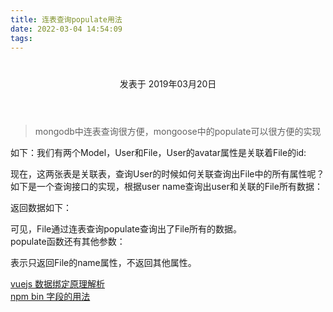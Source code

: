 ```yaml
---
title: 连表查询populate用法
date: 2022-03-04 14:54:09
tags:
---
```


<div class="post-block"><link itemprop="mainEntityOfPage" href="http://cmszlx.win/2019/03/20/连表查询populate用法/"><span hidden="" itemprop="author" itemscope="" itemtype="http://schema.org/Person"><meta itemprop="name" content="linXiao"><meta itemprop="description" content=""><meta itemprop="image" content="/images/avatar.gif"></span><span hidden="" itemprop="publisher" itemscope="" itemtype="http://schema.org/Organization"><meta itemprop="name" content="Hurry"></span><header class="post-header"><h1 class="post-title" itemprop="name headline"></h1><div class="post-meta"><span class="post-time"><span class="post-meta-item-icon"><i class="fa fa-calendar-o"></i></span><span class="post-meta-item-text">发表于</span><time title="创建于" itemprop="dateCreated datePublished" datetime="2019-03-20T18:03:15+08:00"> 2019年03月20日 </time></span></div></header><div class="post-body" itemprop="articleBody"><blockquote><p>mongodb中连表查询很方便，mongoose中的populate可以很方便的实现</p></blockquote><p>如下：我们有两个Model，User和File，User的avatar属性是关联着File的id:</p><precode language="javascript" precodenum="0"></precode><p>现在，这两张表是关联表，查询User的时候如何关联查询出File中的所有属性呢？<br>如下是一个查询接口的实现，根据user name查询出user和关联的File所有数据：</p><precode language="javascript" precodenum="1"></precode><p>返回数据如下：</p><precode language="javascript" precodenum="2"></precode><p>可见，File通过连表查询populate查询出了File所有的数据。<br>populate函数还有其他参数：</p><precode language="javascript" precodenum="3"></precode><p>表示只返回File的name属性，不返回其他属性。</p></div><footer class="post-footer"><div class="post-nav"><div class="post-nav-next post-nav-item"><a href="/2018/09/20/vuejs数据绑定原理/" rel="next" title="vuejs 数据绑定原理解析"><i class="fa fa-chevron-left"></i> vuejs 数据绑定原理解析 </a></div><span class="post-nav-divider"></span><div class="post-nav-prev post-nav-item"><a href="/2019/03/20/字段的用法/" rel="prev" title="npm bin 字段的用法"> npm bin 字段的用法 <i class="fa fa-chevron-right"></i></a></div></div></footer></div>
